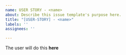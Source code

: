 ```yaml
---
name: USER STORY - <name>
about: Describe this issue template's purpose here.
title: "[USER-STORY] - <name>"
labels: ''
assignees: ''

---
```


The user will do this **here**
